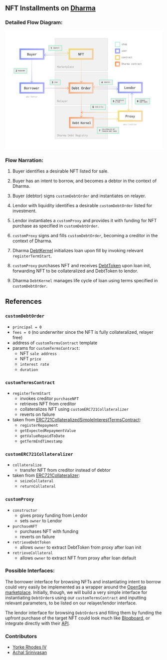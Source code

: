 ## NFT Installments on [Dharma](https://dharma.io)

### Detailed Flow Diagram:

![Flow Diagram](/flow.png?raw=true)

### Flow Narration: 
1. Buyer identifies a desirable NFT listed for sale.

2. Buyer has an intent to borrow, and becomes a debtor in the context of Dharma. 

3. Buyer (debtor) signs `customDebtOrder` and instantiates on relayer.

4. Lendor with liquidity identifies a desirable `customDebtOrder` listed for investment.

5. Lendor instantiates a `customProxy` and provides it with funding for NFT purchase as specified in `customDebtOrder`.

6. `customProxy` signs and fills `customDebtOrder`, becoming a creditor in the context of Dharma.

7. Dharma [DebtKernel](https://github.com/dharmaprotocol/charta/blob/master/contracts/DebtKernel.sol) initializes loan upon fill by invoking relevant `registerTermStart`.

8. `customProxy` purchases NFT and receives [DebtToken](https://developer.dharma.io/primers/debt-tokens) upon loan init, forwarding NFT to be collateralized and DebtToken to lendor.

9. Dharma `DebtKernel` manages life cycle of loan using terms specified in `customDebtOrder`. 

## References

### `customDebtOrder`

- `principal = 0`
- `fees = 0` (no underwriter since the NFT is fully collateralized, relayer free)
- address of `customTermsContract` template
- params for `customTermsContract`:
    - NFT `sale address`
    - NFT `price`
    - `interest rate`
    - `duration`

### `customTermsContract`

- `registerTermStart`
    - invokes creditor `purchaseNFT`
    - retrieves NFT from creditor
    - collateralizes NFT using `customERC721Collateralizer`
    - reverts on failure
-  taken from [ERC721CollateralizedSimpleInterestTermsContract](https://github.com/dharmaprotocol/charta/blob/master/contracts/examples/ERC721CollateralizedSimpleInterestTermsContract.sol):
    - `registerRepayment`
    - `getExpectedRepaymentValue`
    - `getValueRepaidToDate`
    - `getTermEndTimestamp` 

### `customERC721Collateralizer`

- `collateralize`
    - transfer NFT from creditor instead of debtor
- taken from [ERC721Collateralizer](https://github.com/dharmaprotocol/charta/blob/master/contracts/ERC721Collateralizer.sol):
    - `seizeCollateral`
    - `returnCollateral`

### `customProxy`

- `constructor`
    - gives proxy funding from Lendor
    - sets `owner` to Lendor
- `purchaseNFT`
    - purchases NFT with funding
    - reverts on failure
- `retrieveDebtToken`
    - allows `owner` to extract DebtToken from proxy after loan init
- `retrieveCollateral`
    - allows `owner` to extract NFT from proxy after loan default

### Possible Interfaces:

The borrower interface for browsing NFTs and instantiating intent to borrow could very easily be implemented as a wrapper around the [OpenSea marketplace](https://opensea.io/assets). Initially, though, we will build a very simple interface for instantiating `DebtOrder`s using our `customTermsContract` and inputting relevant parameters, to be listed on our relayer/lendor interface.

The lendor interface for browsing `DebtOrder`s and filling them by funding the upfront purchase of the target NFT could look much like [Bloqboard](https://app.bloqboard.com/), or integrate directly with their [API](https://bloqboard.com/api). 

### Contributors
- [Yorke Rhodes IV](https://github.com/yorhodes)
- [Achal Srinivasan](https://github.com/achalvs)
